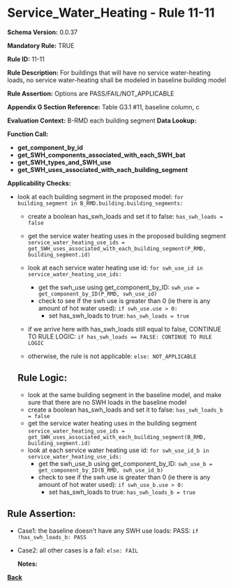 # Service_Water_Heating - Rule 11-11  
**Schema Version:** 0.0.37  

**Mandatory Rule:** TRUE

**Rule ID:** 11-11  

**Rule Description:** For buildings that will have no service water-heating loads, no service water-heating shall be modeled in baseline building model

**Rule Assertion:** Options are PASS/FAIL/NOT_APPLICABLE

**Appendix G Section Reference:** Table G3.1 #11, baseline column, c

**Evaluation Context:** B-RMD each building segment
**Data Lookup:**   

**Function Call:** 
- **get_component_by_id**  
- **get_SWH_components_associated_with_each_SWH_bat**  
- **get_SWH_types_and_SWH_use**  
- **get_SWH_uses_associated_with_each_building_segment**  

**Applicability Checks:**

- look at each building segment in the proposed model: `for building_segment in B_RMD.building.building_segments:`
    - create a boolean has_swh_loads and set it to false: `has_swh_loads = false`
    - get the service water heating uses in the proposed building segment `service_water_heating_use_ids = get_SWH_uses_associated_with_each_building_segment(P_RMD, building_segment.id)`
    - look at each service water heating use id: `for swh_use_id in service_water_heating_use_ids:`
        - get the swh_use using get_component_by_ID: `swh_use = get_component_by_ID(P_RMD, swh_use_id)`
        - check to see if the swh use is greater than 0 (ie there is any amount of hot water used): `if swh_use.use > 0:`
            - set has_swh_loads to true: `has_swh_loads = true`

    - if we arrive here with has_swh_loads still equal to false, CONTINUE TO RULE LOGIC: `if has_swh_loads == FALSE: CONTINUE TO RULE LOGIC`
    - otherwise, the rule is not applicable: `else: NOT_APPLICABLE`

    ## Rule Logic: 
    - look at the same building segment in the baseline model, and make sure that there are no SWH loads in the baseline model
    - create a boolean has_swh_loads and set it to false: `has_swh_loads_b = false`
    - get the service water heating uses in the building segment `service_water_heating_use_ids = get_SWH_uses_associated_with_each_building_segment(B_RMD, building_segment.id)`
    - look at each service water heating use id: `for swh_use_id_b in service_water_heating_use_ids:`
        - get the swh_use_b using get_component_by_ID: `swh_use_b = get_component_by_ID(B_RMD, swh_use_id_b)`
        - check to see if the swh use is greater than 0 (ie there is any amount of hot water used): `if swh_use_b.use > 0:`
            - set has_swh_loads to true: `has_swh_loads_b = true`

## Rule Assertion: 
- Case1: the baseline doesn't have any SWH use loads: PASS: `if !has_swh_loads_b: PASS`
- Case2: all other cases is a fail: `else: FAIL`

  
  **Notes:**

**[Back](../_toc.md)**
